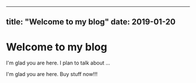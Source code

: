 
---
title: "Welcome to my blog"
date: 2019-01-20
---

# Welcome to my blog

I'm glad you are here. I plan to talk about ...

I'm glad you are here. Buy stuff now!!!
